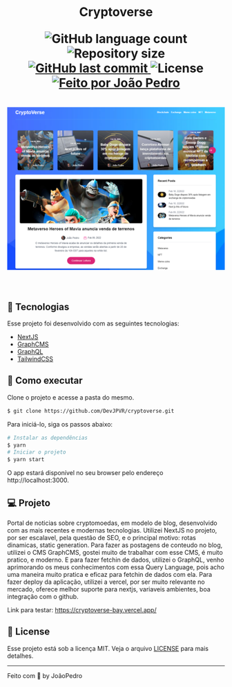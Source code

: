 <h1 align="center">Cryptoverse

<p align="center">
  <img alt="GitHub language count" src="https://img.shields.io/github/languages/count/DevJPVR/cryptoverse?color=%2304D361">

  <img alt="Repository size" src="https://img.shields.io/github/repo-size/DevJPVR/cryptoverse">

  
  <a href="https://github.com/DevJPVR/cryptoverse/commits/master">
    <img alt="GitHub last commit" src="https://img.shields.io/github/last-commit/DevJPVR/cryptoverse">
  </a>
    
   <img alt="License" src="https://img.shields.io/badge/license-MIT-brightgreen">
   <a href="https://github.com/DevJPVR/cryptoverse/blob/main/LICENSE">


  <a href="#">
    <img alt="Feito por João Pedro" src="https://img.shields.io/badge/feito%20por-JoaoPedro-%237519C1">
  </a>
  

 
</p>


<h1 align="center">
    <img alt="cryptoverse" src="public/cryptoverse.png" />
</h1>


<br>

## 🧪 Tecnologias

Esse projeto foi desenvolvido com as seguintes tecnologias:

- [NextJS](https://nextjs.org)
- [GraphCMS](https://graphcms.com/)
- [GraphQL](https://graphql.org/)
- [TailwindCSS](https://tailwindcss.com/)

## 🚀 Como executar

Clone o projeto e acesse a pasta do mesmo.

```bash
$ git clone https://github.com/DevJPVR/cryptoverse.git
```

Para iniciá-lo, siga os passos abaixo:
```bash
# Instalar as dependências
$ yarn
# Iniciar o projeto
$ yarn start
```
O app estará disponível no seu browser pelo endereço http://localhost:3000.


## 💻 Projeto

Portal de noticias sobre cryptomoedas, em modelo de blog, desenvolvido com as mais recentes e modernas tecnologias. Utilizei NextJS no projeto, por ser escalavel, pela questão de SEO, e o principal motivo: rotas dinamicas, static generation. Para fazer as postagens de conteudo no blog, utilizei o CMS GraphCMS, gostei muito de trabalhar com esse CMS, é muito pratico, e moderno. E para fazer fetchin de dados, utilizei o GraphQL, venho aprimorando os meus conhecimentos com essa Query Language, pois acho uma maneira muito pratica e eficaz para fetchin de dados com ela. Para fazer deploy da aplicação, utilizei a vercel, por ser muito relevante no mercado, oferece melhor suporte para nextjs, variaveis ambientes, boa integração com o github.

Link para testar: https://cryptoverse-bay.vercel.app/

## 📝 License

Esse projeto está sob a licença MIT. Veja o arquivo [LICENSE](https://github.com/DevJPVR/cryptoverse/blob/main/LICENSE) para mais detalhes.

---

Feito com 💜 by JoãoPedro
